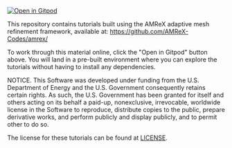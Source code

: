 [![Open in Gitpod](https://gitpod.io/button/open-in-gitpod.svg)](https://gitpod.io/#https://github.com/atmyers/ecp-tutorials)

This repository contains tutorials built using the AMReX adaptive
mesh refinement framework, available at: https://github.com/AMReX-Codes/amrex/

To work through this material online, click the "Open in Gitpod" button above.
You will land in a pre-built environment where you can explore the tutorials
without having to install any dependencies.

NOTICE.  This Software was developed under funding from the
U.S. Department of Energy and the U.S. Government consequently retains
certain rights. As such, the U.S. Government has been granted for
itself and others acting on its behalf a paid-up, nonexclusive,
irrevocable, worldwide license in the Software to reproduce,
distribute copies to the public, prepare derivative works, and perform
publicly and display publicly, and to permit other to do so.

The license for these tutorials can be found at [LICENSE](LICENSE).
